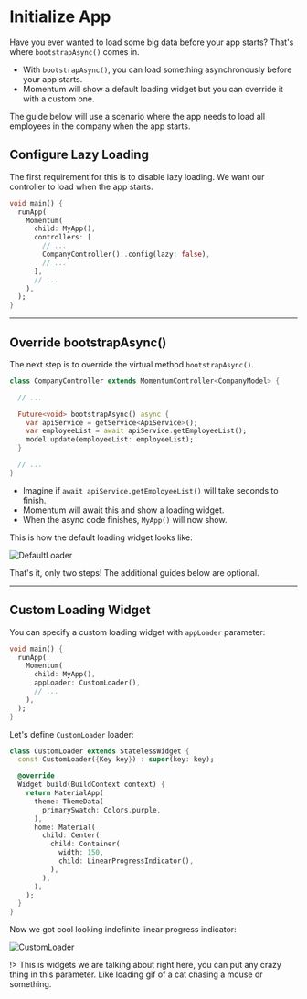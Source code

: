 # Initialize App
Have you ever wanted to load some big data before your app starts? That's where `bootstrapAsync()` comes in.

- With `bootstrapAsync()`, you can load something asynchronously before your app starts.
- Momentum will show a default loading widget but you can override it with a custom one. 

The guide below will use a scenario where the app needs to load all employees in the company when the app starts.

## Configure Lazy Loading
The first requirement for this is to disable lazy loading. We want our controller to load when the app starts.

```dart
void main() {
  runApp(
    Momentum(
      child: MyApp(),
      controllers: [
        // ...
        CompanyController()..config(lazy: false),
        // ...
      ],
      // ...
    ),
  );
}
```

<hr>

## Override bootstrapAsync()
The next step is to override the virtual method `bootstrapAsync()`.

```dart
class CompanyController extends MomentumController<CompanyModel> {

  // ...

  Future<void> bootstrapAsync() async {
    var apiService = getService<ApiService>();
    var employeeList = await apiService.getEmployeeList();
    model.update(employeeList: employeeList);
  }

  // ...
}
```

- Imagine if `await apiService.getEmployeeList()` will take seconds to finish.
- Momentum will await this and show a loading widget.
- When the async code finishes, `MyApp()` will now show.

This is how the default loading widget looks like:

![DefaultLoader](https://i.imgur.com/8HxNDYA.png)

That's it, only two steps! The additional guides below are optional.

<hr>

## Custom Loading Widget
You can specify a custom loading widget with `appLoader` parameter:

```dart
void main() {
  runApp(
    Momentum(
      child: MyApp(),
      appLoader: CustomLoader(),
      // ...
    ),
  );
}
```

Let's define `CustomLoader` loader:

```dart
class CustomLoader extends StatelessWidget {
  const CustomLoader({Key key}) : super(key: key);

  @override
  Widget build(BuildContext context) {
    return MaterialApp(
      theme: ThemeData(
        primarySwatch: Colors.purple,
      ),
      home: Material(
        child: Center(
          child: Container(
            width: 150,
            child: LinearProgressIndicator(),
          ),
        ),
      ),
    );
  }
}
```

Now we got cool looking indefinite linear progress indicator:

![CustomLoader](https://i.imgur.com/ftmAm7O.png)

!> This is widgets we are talking about right here, you can put any crazy thing in this parameter. Like loading gif of a cat chasing a mouse or something.